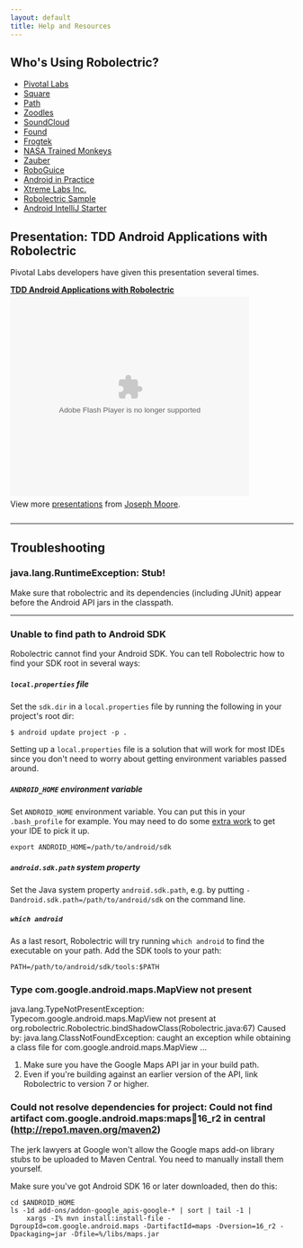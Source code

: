 ```yaml
---
layout: default
title: Help and Resources
---
```


## Who's Using Robolectric?
* [Pivotal Labs](http://pivotallabs.com/ "Pivotal Labs: Home")
* [Square](https://squareup.com/)
* [Path](http://www.path.com/ "Path")
* [Zoodles](http://www.zoodles.com/home/marketing "Zoodles: A safe Kid Mode&#153; for every device")
* [SoundCloud](https://market.android.com/details?id=com.soundcloud.android)
* [Found](http://beta.getfoundapp.com/ "Found &ndash; See where your friends are going.")
* [Frogtek](http://frogtek.org/ "Frogtek")
* [NASA Trained Monkeys](http://www.nasatrainedmonkeys.com/ "NASA Trained Monkeys")
* [Zauber](http://www.zaubersoftware.com/en/home/ "Zauber | Software Development Outsourcing")
* [RoboGuice](http://code.google.com/p/roboguice/ "roboguice - Google Guice on Android - Google Project Hosting")
* [Android in Practice](http://code.google.com/p/android-in-practice/ "android-in-practice -Source code and demo apps for the Manning book &quot;Android in Practice&quot; - Google Project Hosting")
* [Xtreme Labs Inc.](http://www.xtremelabs.com/ "Mobile App Development | Blackberry Apps| iPhone Apps | Xtreme Labs Inc.")
* [Robolectric Sample](https://github.com/pivotal/RobolectricSample)
* [Android IntelliJ Starter](https://github.com/pivotal/AndroidIntelliJStarter)

## Presentation: TDD Android Applications with Robolectric
Pivotal Labs developers have given this presentation several times.

<div style="width:425px" id="__ss_8857513"><strong style="display:block;margin:12px 0 4px"><a href="http://www.slideshare.net/joemoore1/tdd-android-applications-with-robolectric" title="TDD Android Applications with Robolectric">TDD Android Applications with Robolectric</a></strong><object id="__sse8857513" width="425" height="355"><param name="movie" value="http://static.slidesharecdn.com/swf/ssplayer2.swf?doc=tddandroidwithrobolectric-110815140800-phpapp01&amp;stripped_title=tdd-android-applications-with-robolectric&amp;userName=joemoore1" /><param name="allowFullScreen" value="true"/><param name="allowScriptAccess" value="always"/><embed name="__sse8857513" src="http://static.slidesharecdn.com/swf/ssplayer2.swf?doc=tddandroidwithrobolectric-110815140800-phpapp01&amp;stripped_title=tdd-android-applications-with-robolectric&amp;userName=joemoore1" type="application/x-shockwave-flash" allowscriptaccess="always" allowfullscreen="true" width="425" height="355"></embed></object><div style="padding:5px 0 12px">View more <a href="http://www.slideshare.net/">presentations</a> from <a href="http://www.slideshare.net/joemoore1">Joseph Moore</a>.</div></div>

-----

## Troubleshooting

### java.lang.RuntimeException: Stub!

Make sure that robolectric and its dependencies (including JUnit) appear before the Android API jars in the classpath.

----

### Unable to find path to Android SDK
Robolectric cannot find your Android SDK. You can tell Robolectric how to find your SDK root in several ways:

##### `local.properties` file
Set the `sdk.dir` in a `local.properties` file by running the following in your project's root dir:

    $ android update project -p .

 Setting up a `local.properties` file is a solution that will work for most IDEs since you don't need to worry about getting environment variables passed around.

##### `ANDROID_HOME` environment variable
Set `ANDROID_HOME` environment variable. You can put this in your `.bash_profile` for example. You may need to do some [extra work](http://www.dowdandassociates.com/content/howto-set-environment-variable-mac-os-x-etclaunchdconf) to get your IDE to pick it up.

    export ANDROID_HOME=/path/to/android/sdk

##### `android.sdk.path` system property
Set the Java system property `android.sdk.path`, e.g. by putting `-Dandroid.sdk.path=/path/to/android/sdk` on the command line.

##### `which android`
As a last resort, Robolectric will try running `which android` to find the executable on your path. Add the SDK tools to your path:

    PATH=/path/to/android/sdk/tools:$PATH

### Type com.google.android.maps.MapView not present

<div class="stacktrace">java.lang.TypeNotPresentException: Typecom.google.android.maps.MapView not present
       at org.robolectric.Robolectric.bindShadowClass(Robolectric.java:67)
Caused by: java.lang.ClassNotFoundException: caught an exception while obtaining a class file for com.google.android.maps.MapView
...
</div>

1. Make sure you have the Google Maps API jar in your build path.
2. Even if you're building against an earlier version of the API, link Robolectric to version 7 or higher.

### Could not resolve dependencies for project: Could not find artifact com.google.android.maps:maps:jar:16_r2 in central (http://repo1.maven.org/maven2)

The jerk lawyers at Google won't allow the Google maps add-on library stubs to be uploaded to Maven Central. You need to manually install them yourself.

Make sure you've got Android SDK 16 or later downloaded, then do this:

    cd $ANDROID_HOME
    ls -1d add-ons/addon-google_apis-google-* | sort | tail -1 |
        xargs -I% mvn install:install-file -DgroupId=com.google.android.maps -DartifactId=maps -Dversion=16_r2 -Dpackaging=jar -Dfile=%/libs/maps.jar
